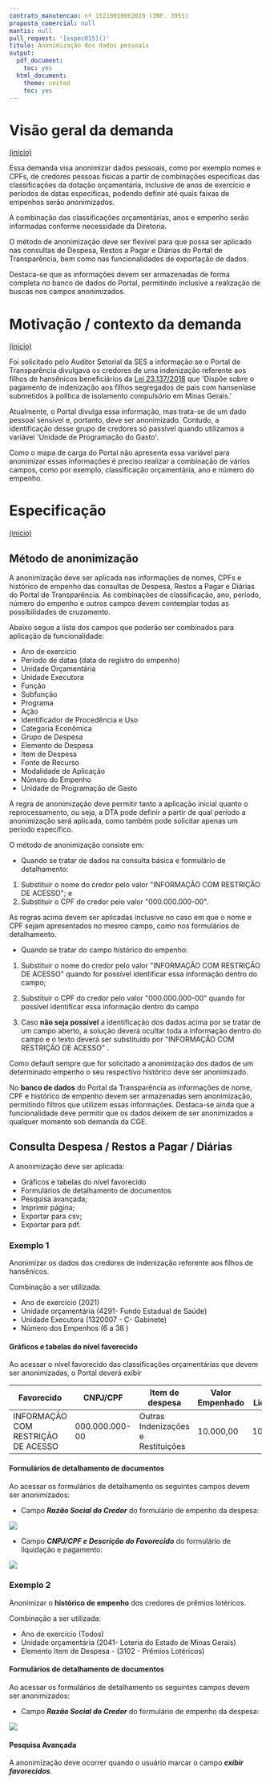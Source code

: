 ```yaml
---
contrato_manutencao: nº 15210010062019 (INF. 3951)
proposta_comercial: null
mantis: null
pull_request: '[espec015]()'
titulo: Anonimização dos dados pessoais
output:
  pdf_document:
    toc: yes
  html_document:
    theme: united
    toc: yes
---
```


# Visão geral da demanda
<a href="#top">(inicio)</a>

Essa demanda visa anonimizar dados pessoais, como por exemplo nomes e CPFs, de credores pessoas físicas a partir de combinações especificas das classificações da dotação orçamentária, inclusive de anos de exercício e períodos de datas especificas, podendo definir até quais faixas de empenhos serão anonimizados.

A combinação das classificações orçamentárias, anos e empenho serão informadas  conforme necessidade da Diretoria.

O método de anonimização deve ser flexível para que possa ser aplicado nas consultas de Despesa,  Restos a Pagar e Diárias do Portal de Transparência, bem como nas funcionalidades de exportação de dados.

Destaca-se que as informações devem ser armazenadas de forma completa no banco de dados do Portal, permitindo inclusive a realização de buscas nos campos anonimizados.

# Motivação / contexto da demanda
<a href="#top">(inicio)</a>

Foi solicitado pelo Auditor Setorial da SES a informação se o Portal de Transparência divulgava os credores de uma indenização referente aos filhos de hansênicos beneficiários da [Lei 23.137/2018](https://www.almg.gov.br/consulte/legislacao/completa/completa.html?tipo=LEI&num=23137&comp=&ano=2018) que 'Dispõe sobre o pagamento de indenização aos filhos segregados de pais com hanseníase submetidos à política de isolamento compulsório em Minas Gerais.'

Atualmente, o Portal divulga essa informação, mas trata-se de um dado pessoal sensível e, portanto, deve ser anonimizado. Contudo, a identificação desse grupo de credores só passível quando utilizamos a variável 'Unidade de Programação do Gasto'.

Como o mapa de carga do Portal não apresenta essa variável para anonimizar essas informações é preciso realizar a combinação de vários campos, como por exemplo,  classificação orçamentária, ano e número do empenho.


# Especificação
<a href="#top">(inicio)</a>

## Método de anonimização

A anonimização deve ser aplicada nas informações de nomes, CPFs e histórico de empenho das consultas de Despesa,  Restos a Pagar e Diárias do Portal de Transparência. As combinações de classificação, ano, período, número do empenho e outros campos devem contemplar todas as possibilidades de cruzamento.

Abaixo segue a lista dos campos que poderão ser combinados para aplicação da funcionalidade:

* Ano de exercício
* Período de datas (data de registro do empenho)
* Unidade Orçamentária
* Unidade Executora
* Função
* Subfunção
* Programa
* Ação
* Identificador de Procedência e Uso
* Categoria Econômica
* Grupo de Despesa
* Elemento de Despesa
* Item de Despesa
* Fonte de Recurso
* Modalidade de Aplicação
* Número do Empenho
* Unidade de Programação de Gasto

A regra de anonimização deve permitir tanto a aplicação inicial quanto o reprocessamento, ou seja, a DTA pode definir a partir de qual período a anonimização será aplicada, como também pode solicitar apenas um período especifico.

O método de anonimização consiste em:

- Quando se tratar de dados na consulta básica e formulário de detalhamento:

1. Substituir o nome do credor pelo valor "INFORMAÇÃO COM RESTRIÇÃO DE ACESSO"; e
2. Substituir o CPF do credor pelo valor "000.000.000-00".

As regras acima devem ser aplicadas inclusive no caso em que o nome e CPF sejam apresentados no mesmo campo, como nos formulários de detalhamento.

- Quando se tratar do campo histórico do empenho:

1. Substituir o nome do credor pelo valor "INFORMAÇÃO COM RESTRIÇÃO DE ACESSO" quando for possível identificar essa informação dentro do campo;

2. Substituir o CPF do credor pelo valor "000.000.000-00" quando for possível identificar essa informação dentro do campo
3. Caso **não seja possível** a identificação dos dados acima por se tratar de um campo aberto, a solução deverá ocultar toda a informação dentro do campo e o texto deverá ser substituído por "INFORMAÇÃO COM RESTRIÇÃO DE ACESSO" .

Como default sempre que for solicitado a anonimização dos dados de um determinado empenho o seu respectivo histórico deve ser anonimizado.

No **banco de dados** do Portal da Transparência as informações de nome, CPF e histórico de empenho devem ser armazenadas sem anonimização, permitindo filtros que utilizem essas informações. Destaca-se ainda que a funcionalidade deve permitir que os dados deixem de ser anonimizados a qualquer momento sob demanda da CGE.


## Consulta Despesa / Restos a Pagar / Diárias

A anonimização deve ser aplicada:

* Gráficos e tabelas do nível favorecido
* Formulários de detalhamento de documentos
* Pesquisa avançada;
* Imprimir página;
* Exportar para csv;
* Exportar para pdf.


### Exemplo 1

Anonimizar os dados dos credores de indenização referente aos filhos de hansênicos.

Combinação a ser utilizada:
- Ano de exercício (2021)
- Unidade orçamentária (4291- Fundo Estadual de Saúde)
- Unidade Executora (1320007 - C- Gabinete)
- Número dos Empenhos (6 a 38 )

#### Gráficos e tabelas do nível favorecido

Ao acessar o nível favorecido das classificações orçamentárias que devem ser anonimizadas, o Portal deverá exibir

| Favorecido | CNPJ/CPF | Item de despesa | Valor Empenhado |Valor Liquidado| Valor Pago|
|---|---|---|---|---|---
INFORMAÇÃO COM RESTRIÇÃO DE ACESSO|000.000.000-00|Outras Indenizações e Restituições| 10.000,00|10.000,00|10.000,00|

#### Formulários de detalhamento de documentos

Ao acessar os formulários de detalhamento os seguintes campos devem ser anonimizados:

* Campo ___Razão Social do Credor___ do formulário de empenho da despesa:

![](static/empenho_despesa_uo.png)

 * Campo ___CNPJ/CPF e Descrição do Favorecido___ do formulário de liquidação e pagamento:

![](static/liquidacao_pagamento_uo.png)

### Exemplo 2

Anonimizar o **histórico de empenho** dos credores de prêmios lotéricos.

Combinação a ser utilizada:
- Ano de exercício (Todos)
- Unidade orçamentária (2041- Loteria do Estado de Minas Gerais)
- Elemento Item de Despesa - (3102 - Prêmios Lotéricos)

#### Formulários de detalhamento de documentos

Ao acessar os formulários de detalhamento os seguintes campos devem ser anonimizados:

* Campo ___Razão Social do Credor___ do formulário de empenho da despesa:

![](static/empenho_despesa_premios.png)


#### Pesquisa Avançada

A anonimização deve ocorrer quando o usuário marcar o campo ___exibir favorecidos___.

